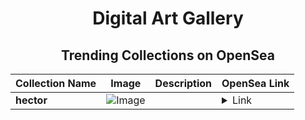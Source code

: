 <div align="center">

# Digital Art Gallery

## Trending Collections on OpenSea

| Collection Name                       | Image                                                                                     | Description                       | OpenSea Link                                                                                          |
|---------------------------------------|-------------------------------------------------------------------------------------------|-----------------------------------|--------------------------------------------------------------------------------------------------------|
| **hector** | ![Image](https://i.seadn.io/s/raw/files/c738132157bd110237a1a44beaa6fa64.jpg?w=500&auto=format?w=200&auto=format) |  | <details><summary>Link</summary>[hector](https://opensea.io/collection/hector-8)</details> |

</div>
